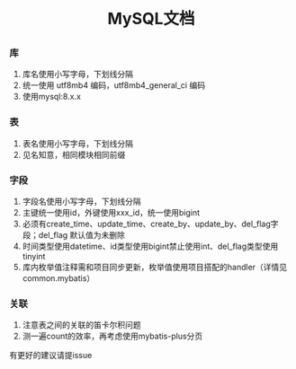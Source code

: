 <h1 align="center" style="margin: 30px 0 30px; font-weight: bold;">MySQL文档</h1>

### 库
1. 库名使用小写字母，下划线分隔
2. 统一使用 utf8mb4 编码，utf8mb4_general_ci 编码
3. 使用mysql:8.x.x
### 表
1. 表名使用小写字母，下划线分隔
2. 见名知意，相同模块相同前缀
### 字段
1. 字段名使用小写字母，下划线分隔
2. 主键统一使用id，外键使用xxx_id，统一使用bigint
3. 必须有create_time、update_time、create_by、update_by、del_flag字段；del_flag 默认值为未删除
4. 时间类型使用datetime、id类型使用bigint禁止使用int、del_flag类型使用tinyint
5. 库内枚举值注释需和项目同步更新，枚举值使用项目搭配的handler（详情见common.mybatis）
### 关联
1. 注意表之间的关联的笛卡尔积问题
2. 测一遍count的效率，再考虑使用mybatis-plus分页

有更好的建议请提issue